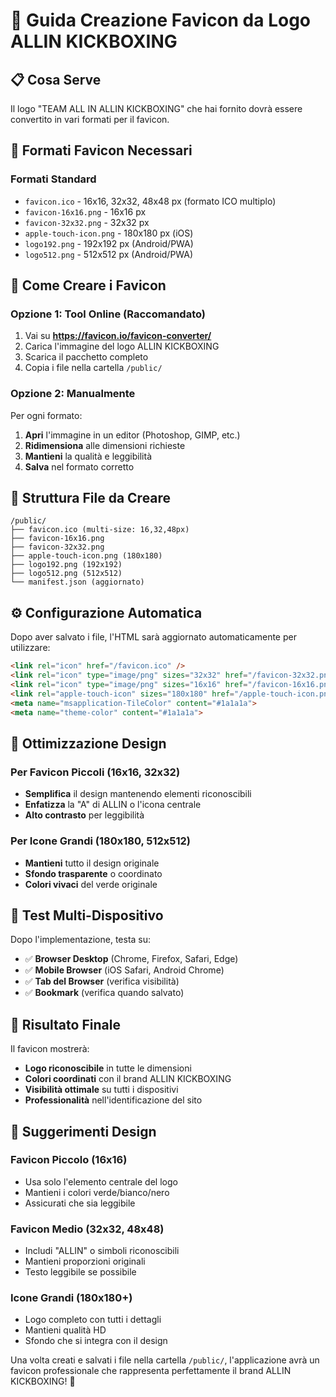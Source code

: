 # 🎨 Guida Creazione Favicon da Logo ALLIN KICKBOXING

## 📋 **Cosa Serve**

Il logo "TEAM ALL IN ALLIN KICKBOXING" che hai fornito dovrà essere convertito in vari formati per il favicon.

## 🔧 **Formati Favicon Necessari**

### **Formati Standard**
- `favicon.ico` - 16x16, 32x32, 48x48 px (formato ICO multiplo)
- `favicon-16x16.png` - 16x16 px  
- `favicon-32x32.png` - 32x32 px
- `apple-touch-icon.png` - 180x180 px (iOS)
- `logo192.png` - 192x192 px (Android/PWA)
- `logo512.png` - 512x512 px (Android/PWA)

## 🎨 **Come Creare i Favicon**

### **Opzione 1: Tool Online (Raccomandato)**
1. Vai su **https://favicon.io/favicon-converter/**
2. Carica l'immagine del logo ALLIN KICKBOXING
3. Scarica il pacchetto completo
4. Copia i file nella cartella `/public/`

### **Opzione 2: Manualmente**
Per ogni formato:
1. **Apri** l'immagine in un editor (Photoshop, GIMP, etc.)
2. **Ridimensiona** alle dimensioni richieste
3. **Mantieni** la qualità e leggibilità 
4. **Salva** nel formato corretto

## 📁 **Struttura File da Creare**

```
/public/
├── favicon.ico (multi-size: 16,32,48px)
├── favicon-16x16.png  
├── favicon-32x32.png
├── apple-touch-icon.png (180x180)
├── logo192.png (192x192)
├── logo512.png (512x512)
└── manifest.json (aggiornato)
```

## ⚙️ **Configurazione Automatica**

Dopo aver salvato i file, l'HTML sarà aggiornato automaticamente per utilizzare:

```html
<link rel="icon" href="/favicon.ico" />
<link rel="icon" type="image/png" sizes="32x32" href="/favicon-32x32.png">
<link rel="icon" type="image/png" sizes="16x16" href="/favicon-16x16.png">
<link rel="apple-touch-icon" sizes="180x180" href="/apple-touch-icon.png">
<meta name="msapplication-TileColor" content="#1a1a1a">
<meta name="theme-color" content="#1a1a1a">
```

## 🎯 **Ottimizzazione Design**

### **Per Favicon Piccoli (16x16, 32x32)**
- **Semplifica** il design mantenendo elementi riconoscibili
- **Enfatizza** la "A" di ALLIN o l'icona centrale
- **Alto contrasto** per leggibilità

### **Per Icone Grandi (180x180, 512x512)**  
- **Mantieni** tutto il design originale
- **Sfondo trasparente** o coordinato
- **Colori vivaci** del verde originale

## 📱 **Test Multi-Dispositivo**

Dopo l'implementazione, testa su:
- ✅ **Browser Desktop** (Chrome, Firefox, Safari, Edge)
- ✅ **Mobile Browser** (iOS Safari, Android Chrome)
- ✅ **Tab del Browser** (verifica visibilità)
- ✅ **Bookmark** (verifica quando salvato)

## 🚀 **Risultato Finale**

Il favicon mostrerà:
- **Logo riconoscibile** in tutte le dimensioni
- **Colori coordinati** con il brand ALLIN KICKBOXING  
- **Visibilità ottimale** su tutti i dispositivi
- **Professionalità** nell'identificazione del sito

## 🎨 **Suggerimenti Design**

### **Favicon Piccolo (16x16)**
- Usa solo l'elemento centrale del logo
- Mantieni i colori verde/bianco/nero
- Assicurati che sia leggibile

### **Favicon Medio (32x32, 48x48)**
- Includi "ALLIN" o simboli riconoscibili
- Mantieni proporzioni originali
- Testo leggibile se possibile

### **Icone Grandi (180x180+)**
- Logo completo con tutti i dettagli
- Mantieni qualità HD
- Sfondo che si integra con il design

Una volta creati e salvati i file nella cartella `/public/`, l'applicazione avrà un favicon professionale che rappresenta perfettamente il brand ALLIN KICKBOXING! 🥊